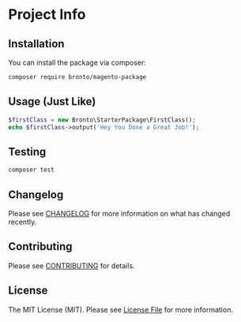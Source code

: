 # Project Info

## Installation

You can install the package via composer:

```bash
composer require bronto/magento-package
```

## Usage (Just Like)

```php
$firstClass = new Bronto\StarterPackage\FirstClass();
echo $firstClass->output('Hey You Done a Great Job!');
```

## Testing

```bash
composer test
```

## Changelog

Please see [CHANGELOG](CHANGELOG.md) for more information on what has changed recently.

## Contributing

Please see [CONTRIBUTING](.github/CONTRIBUTING.md) for details.

## License

The MIT License (MIT). Please see [License File](LICENSE.md) for more information.
